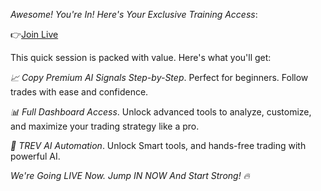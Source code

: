 *Awesome\! You\'re In\! Here\'s Your Exclusive Training Access*\:

👉[Join Live](%link%)

This quick session is packed with value\. Here\'s what you\'ll get\:

*📈 Copy Premium AI Signals Step\-by\-Step*\. Perfect for beginners\. Follow trades with ease and confidence\.

*📊 Full Dashboard Access*\. Unlock advanced tools to analyze\, customize\, and maximize your trading strategy like a pro\.

*🤖 TREV AI Automation*\. Unlock Smart tools\, and hands\-free trading with powerful AI\.

*We\'re Going LIVE Now\. Jump IN NOW And Start Strong\! 🔥*